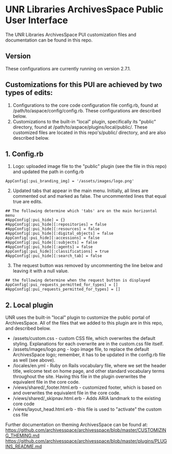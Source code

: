 # UNR Libraries ArchivesSpace Public User Interface

The UNR Libraries ArchivesSpace PUI customization files and documentation can be found in this repo. 

## Version
These configurations are currently running on version 2.7.1.

## Customizations for this PUI are achieved by two types of edits:
1. Configurations to the core code configuration file config.rb, found at /path/to/aspace/config/config.rb. These configurations are described below.
2. Customizations to the built-in "local" plugin, specifically its "public" directory, found at /path/to/aspace/plugins/local/public/. These customized files are located in this repo's/public/ directory, and are also described below.

## 1. Config.rb
1. Logo: uploaded image file to the "public" plugin (see the file in this repo) and updated the path in config.rb
```
AppConfig[:pui_branding_img] = '/assets/images/logo.png'
```

2. Updated tabs that appear in the main menu. Initially, all lines are commented out and marked as false. The uncommented lines that equal true are edits.
```
## The following determine which 'tabs' are on the main horizontal menu
#AppConfig[:pui_hide] = {}
#AppConfig[:pui_hide][:repositories] = false
#AppConfig[:pui_hide][:resources] = false
#AppConfig[:pui_hide][:digital_objects] = false
AppConfig[:pui_hide][:accessions] = false
#AppConfig[:pui_hide][:subjects] = false
#AppConfig[:pui_hide][:agents] = false
AppConfig[:pui_hide][:classifications] = true
#AppConfig[:pui_hide][:search_tab] = false
```

3. The request button was removed by uncommenting the line below and leaving it with a null value.
```
## the following determine when the request button is displayed
AppConfig[:pui_requests_permitted_for_types] = []
#AppConfig[:pui_requests_permitted_for_types] = []
```

## 2. Local plugin
UNR uses the built-in "local" plugin to customize the public portal of ArchivesSpace. All of the files that we added to this plugin are in this repo, and described below.
* /assets/custom.css - custom CSS file, which overwrites the default styling. Explanations for each overwrite are in the custom.css file itself.
* /assets/images/logo.png - logo image file, to replace the default ArchivesSpace logo; remember, it has to be updated in the config.rb file as well (see above).
* /locales/en.yml - Ruby on Rails vocabulary file, where we set the header title, welcome text on home page, and other standard vocabulary terms throughout the site. Having this file in the plugin overwrites the equivalent file in the core code. 
* /views/shared/_footer.html.erb - customized footer, which is based on and overwrites the equivalent file in the core code.
* /views/shared/_skipnav.html.erb - Adds ARIA landmark to the existing core code
* /views/layout_head.html.erb - this file is used to "activate" the custom css file

Further documentation on theming ArchivesSpace can be found at:
https://github.com/archivesspace/archivesspace/blob/master/CUSTOMIZING_THEMING.md
https://github.com/archivesspace/archivesspace/blob/master/plugins/PLUGINS_README.md
